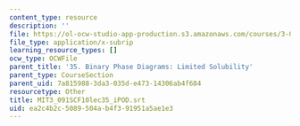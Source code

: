 ```yaml
---
content_type: resource
description: ''
file: https://ol-ocw-studio-app-production.s3.amazonaws.com/courses/3-091sc-introduction-to-solid-state-chemistry-fall-2010/ea2c4b2c5089504ab4f391951a5ae1e3_MIT3_091SCF10lec35_iPOD.vtt
file_type: application/x-subrip
learning_resource_types: []
ocw_type: OCWFile
parent_title: '35. Binary Phase Diagrams: Limited Solubility'
parent_type: CourseSection
parent_uid: 7a815988-3da3-035d-e473-14306ab4f684
resourcetype: Other
title: MIT3_091SCF10lec35_iPOD.srt
uid: ea2c4b2c-5089-504a-b4f3-91951a5ae1e3
---
```

